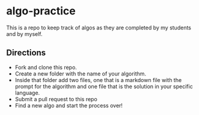 # algo-practice

This is a repo to keep track of algos as they are completed by my students and by myself.



## Directions
- Fork and clone this repo.
- Create a new folder with the name of your algorithm.
- Inside that folder add two files, one that is a markdown file with the prompt for the algorithm and one file that is the solution in your specific language.
- Submit a pull request to this repo
- Find a new algo and start the process over!
